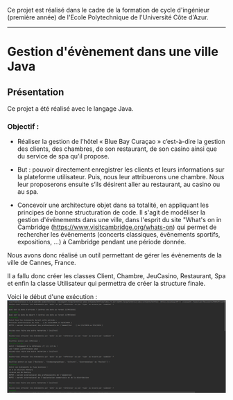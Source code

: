 Ce projet est réalisé dans le cadre de la formation de cycle d'ingénieur (première année) de l'Ecole Polytechnique de l'Université Côte d'Azur.
***
# Gestion d'évènement dans une ville Java

## Présentation
Ce projet a été réalisé avec le langage Java.

### Objectif :
* Réaliser la gestion de l’hôtel « Blue Bay Curaçao » c’est-à-dire la gestion des clients, des chambres, de son restaurant, de son casino ainsi que du service de spa qu’il propose. 
* But : pouvoir directement enregistrer les clients et leurs informations sur la plateforme utilisateur. Puis, nous leur attribuerons une chambre. Nous leur proposerons ensuite s’ils désirent aller au restaurant, au casino ou au spa.

* Concevoir une architecture objet dans sa totalité, en appliquant les principes de bonne structuration de code. Il s'agit de modéliser la gestion d'évênements dans une ville, dans l'esprit du site "What's on in Cambridge (https://www.visitcambridge.org/whats-on) qui permet de rechercher les évênements (concerts classiques, évênements sportifs, expositions, ...) à Cambridge pendant une période donnée.

Nous avons donc réalisé un outil permettant de gérer les évènements de la ville de Cannes, France.

Il a fallu donc créer les classes Client, Chambre, JeuCasino, Restaurant, Spa et enfin la classe Utilisateur qui permettra de créer la structure finale.

Voici le début d'une exécution :
![alt text](https://github.com/JulienChoukroun/Gestion-d-evenement-dans-une-ville-Java/blob/master/Documentation/testPart1.PNG "Début d'exécution")

